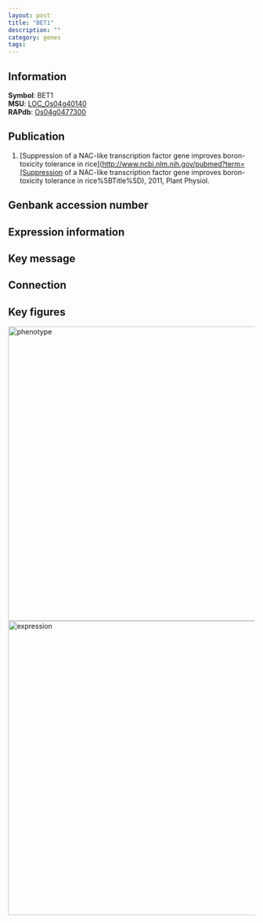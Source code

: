 ```yaml
---
layout: post
title: "BET1"
description: ""
category: genes
tags: 
---
```


## Information
__Symbol__: BET1  
__MSU__: [LOC_Os04g40140](http://rice.plantbiology.msu.edu/cgi-bin/ORF_infopage.cgi?orf=LOC_Os04g40140)  
__RAPdb__: [Os04g0477300](http://rapdb.dna.affrc.go.jp/viewer/gbrowse_details/irgsp1?name=Os04g0477300)  

## Publication
1. [Suppression of a NAC-like transcription factor gene improves boron-toxicity tolerance in rice](http://www.ncbi.nlm.nih.gov/pubmed?term=(Suppression of a NAC-like transcription factor gene improves boron-toxicity tolerance in rice%5BTitle%5D), 2011, Plant Physiol.

## Genbank accession number

## Expression information

## Key message

## Connection

## Key figures
<img src="http://ricencode.github.io/images/BET1.pheno.png" alt="phenotype"  style="width: 600px;"/>

<img src="http://ricencode.github.io/images/BET1.exp.png" alt="expression"  style="width: 600px;"/>


